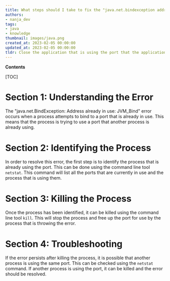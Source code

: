 ```yaml
---
title: What steps should I take to fix the "java.net.bindexception address already in use jvm_bind" error?
authors:
- nanja_dev
tags:
- java
- knowledge
thumbnail: images/java.png
created_at: 2023-02-05 00:00:00
updated_at: 2023-02-05 00:00:00
tldr: Close the application that is using the port that the application is attempting to bind to.
---
```


**Contents**

[TOC]

# Section 1: Understanding the Error
The "java.net.BindException: Address already in use: JVM_Bind" error occurs when a process attempts to bind to a port that is already in use. This means that the process is trying to use a port that another process is already using.

# Section 2: Identifying the Process
In order to resolve this error, the first step is to identify the process that is already using the port. This can be done using the command line tool `netstat`. This command will list all the ports that are currently in use and the process that is using them.

# Section 3: Killing the Process
Once the process has been identified, it can be killed using the command line tool `kill`. This will stop the process and free up the port for use by the process that is throwing the error.

# Section 4: Troubleshooting
If the error persists after killing the process, it is possible that another process is using the same port. This can be checked using the `netstat` command. If another process is using the port, it can be killed and the error should be resolved.
